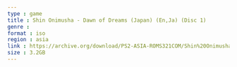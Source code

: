```yaml
---
type : game
title : Shin Onimusha - Dawn of Dreams (Japan) (En,Ja) (Disc 1)
genre : 
format : iso
region : asia
link : https://archive.org/download/PS2-ASIA-ROMS321COM/Shin%20Onimusha%20-%20Dawn%20of%20Dreams%20%28Japan%29%20%28En%2CJa%29%20%28Disc%201%29.7z
size : 3.2GB
---
```

